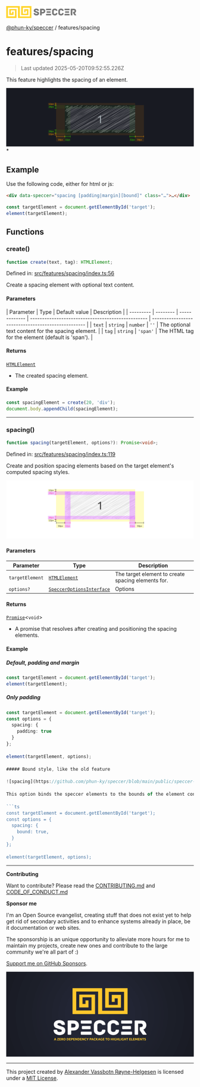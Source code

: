 <div><img alt="SPECCER logo" src="https://raw.githubusercontent.com/phun-ky/speccer/main/public/logo-speccer-horizontal-colored-package.svg?raw=true" style="max-height:32px;"/></div>

[@phun-ky/speccer](../README.md) / features/spacing

# features/spacing

> Last updated 2025-05-20T09:52:55.226Z

This feature highlights the spacing of an element.

![pin](https://github.com/phun-ky/speccer/blob/main/public/speccer-spacing-dark.png?raw=true) \*

## Example

Use the following code, either for html or js:

```html
<div data-speccer="spacing [padding|margin][bound]" class="…">…</div>
```

```ts
const targetElement = document.getElementById('target');
element(targetElement);
```

## Functions

### create()

```ts
function create(text, tag): HTMLElement;
```

Defined in:
[src/features/spacing/index.ts:56](https://github.com/phun-ky/speccer/blob/main/src/features/spacing/index.ts#L56)

Create a spacing element with optional text content.

#### Parameters

| Parameter | Type     | Default value | Description                                       |
| --------- | -------- | ------------- | ------------------------------------------------- | -------------------------------------------------- |
| `text`    | `string` | `number`      | `''`                                              | The optional text content for the spacing element. |
| `tag`     | `string` | `'span'`      | The HTML tag for the element (default is 'span'). |

#### Returns

[`HTMLElement`](https://developer.mozilla.org/docs/Web/API/HTMLElement)

- The created spacing element.

#### Example

```ts
const spacingElement = create(20, 'div');
document.body.appendChild(spacingElement);
```

---

### spacing()

```ts
function spacing(targetElement, options?): Promise<void>;
```

Defined in:
[src/features/spacing/index.ts:119](https://github.com/phun-ky/speccer/blob/main/src/features/spacing/index.ts#L119)

Create and position spacing elements based on the target element's computed
spacing styles.

![spacing](https://github.com/phun-ky/speccer/blob/main/public/speccer-spacing-light.png?raw=true)

#### Parameters

| Parameter       | Type                                                                     | Description                                        |
| --------------- | ------------------------------------------------------------------------ | -------------------------------------------------- |
| `targetElement` | [`HTMLElement`](https://developer.mozilla.org/docs/Web/API/HTMLElement)  | The target element to create spacing elements for. |
| `options?`      | [`SpeccerOptionsInterface`](../types/speccer.md#specceroptionsinterface) | Options                                            |

#### Returns

[`Promise`](https://developer.mozilla.org/docs/Web/JavaScript/Reference/Global_Objects/Promise)<`void`>

- A promise that resolves after creating and positioning the spacing elements.

#### Example

##### Default, padding and margin

```ts
const targetElement = document.getElementById('target');
element(targetElement);
```

##### Only padding

````ts
const targetElement = document.getElementById('target');
const options = {
  spacing: {
    padding: true
  }
};

element(targetElement, options);

##### Bound style, like the old feature

![spacing](https://github.com/phun-ky/speccer/blob/main/public/speccer-spacing-bound.png?raw=true)

This option binds the speccer elements to the bounds of the element container.

```ts
const targetElement = document.getElementById('target');
const options = {
  spacing: {
    bound: true,
  }
};

element(targetElement, options);
````

---

**Contributing**

Want to contribute? Please read the
[CONTRIBUTING.md](https://github.com/phun-ky/speccer/blob/main/CONTRIBUTING.md)
and
[CODE_OF_CONDUCT.md](https://github.com/phun-ky/speccer/blob/main/CODE_OF_CONDUCT.md)

**Sponsor me**

I'm an Open Source evangelist, creating stuff that does not exist yet to help
get rid of secondary activities and to enhance systems already in place, be it
documentation or web sites.

The sponsorship is an unique opportunity to alleviate more hours for me to
maintain my projects, create new ones and contribute to the large community
we're all part of :)

[Support me on GitHub Sponsors](https://github.com/sponsors/phun-ky).

![Speccer banner, with logo and slogan: A zero dependency package to annotate or highlight elements](https://github.com/phun-ky/speccer/blob/main/public/speccer-banner.png?raw=true)

---

This project created by [Alexander Vassbotn Røyne-Helgesen](http://phun-ky.net)
is licensed under a [MIT License](https://choosealicense.com/licenses/mit/).
